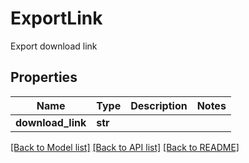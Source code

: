# ExportLink

Export download link
## Properties
Name | Type | Description | Notes
------------ | ------------- | ------------- | -------------
**download_link** | **str** |  | 

[[Back to Model list]](../README#documentation-for-models) [[Back to API list]](../README#documentation-for-api-endpoints) [[Back to README]](../README)


